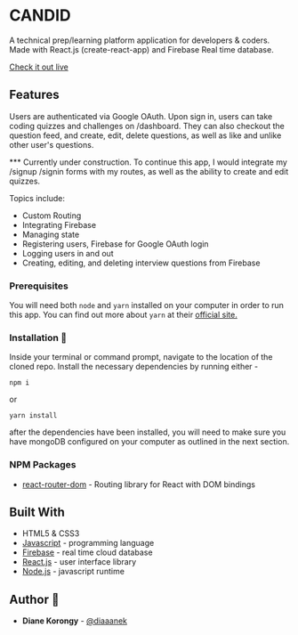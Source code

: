 # CANDID

A technical prep/learning platform application for developers & coders. Made with React.js (create-react-app) and Firebase Real time database. 

[Check it out live](https://candidapp.co) 



## Features 
Users are authenticated via Google OAuth. Upon sign in, users can take coding quizzes and challenges on /dashboard. They can also checkout the question feed, and create, edit, delete questions, as well as like and unlike other user's questions.

*** Currently under construction. To continue this app, I would integrate my /signup /signin forms with my routes, as well as the ability to create and edit quizzes.

Topics include:
* Custom Routing
* Integrating Firebase
* Managing state 
* Registering users, Firebase for Google OAuth login
* Logging users in and out
* Creating, editing, and deleting interview questions from Firebase


### Prerequisites
You will need both `node` and `yarn` installed on your computer in order to run this app. You can find out more about `yarn` at their [official site.](https://yarnpkg.com/lang/en/docs/install/)


### Installation :file_folder:
Inside your terminal or command prompt, navigate to the location of the cloned repo. Install the necessary dependencies by running either -
```
npm i
```
or
```
yarn install
```
after the dependencies have been installed, you will need to make sure you have mongoDB configured on your computer as outlined in the next section.

### NPM Packages
* [react-router-dom](https://www.npmjs.com/package/react-router-dom) - Routing library for React with DOM bindings


## Built With
* HTML5 & CSS3
* [Javascript](https://www.javascript.com/) - programming language
* [Firebase](https://www.firebase.com) - real time cloud database
* [React.js](https://reactjs.org/) - user interface library
* [Node.js](https://nodejs.org/en/) - javascript runtime

## Author :key:
* **Diane Korongy** - [@diaaanek](https://github.com/diaaanek)
